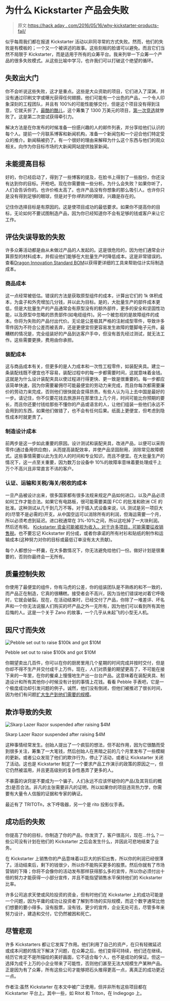 # 为什么 Kickstarter 产品会失败

> 原文:[https://hack aday . com/2016/05/16/why-kickstarter-products-fail/](https://hackaday.com/2016/05/16/why-kickstarter-products-fail/)

似乎每周我们都在报道 Kickstarter 活动以非同寻常的方式失败。然而，他们的失败是有模板的；一个又一个被讲述的故事。这些刻板的脸谱可以避免。而且它们当然不局限于 Kickstarter，而是适用于所有的众筹平台。我来列举一下众筹一个产品的很多失败模式。从这些比喻中学习，也许我们可以打破这个绝望的循环。

## 失败出大门

你不会听说这些失败，这才是重点。这些是大众资助的项目，它们进入了深渊，并没有通过印刷文字或曝光获得任何翅膀。他们可能有一个出色的产品，一个令人印象深刻的工程团队，并且有 100%的可能性能够交付，但是这个项目没有得到注意，它就夭折了。[最酷的酷儿](https://www.kickstarter.com/projects/ryangrepper/coolest-cooler-21st-century-cooler-thats-actually)，这个筹集了 1300 万美元的项目，[第一次竞选](http://www.theverge.com/2014/8/27/6074101/the-biggest-kickstarter-ever-failed-the-first-time-around)就惨败了。这是第二次尝试获得牵引力。

解决方法是在你发布的时候准备一份感兴趣的人的邮件列表，并分享给他们认识的每个人。提前一个月联系博客和新闻机构，准备一个新闻包和一个迎合他们特定受众的推介。新闻稿被扔了。有一个很好的理由来解释为什么这个东西与他们的观众相关。向作为你目标市场的大新闻网站提供独家新闻。

## 未能提高目标

好的，你已经启动了，得到了一些博客的提及，在脸书上得到了一些股份，你还没有达到你的目标。开枪吧。现在你需要做一些分析。为什么会失败？如果你听了，人们会告诉你的。也许价格太高了。也许产品没有你想象的那么吸引人。也许你只是没有得到足够的眼球，但是对于你*得到的*的眼球，兴趣是存在的。

记住你选择目标是有原因的。这是使项目成功的最低要求。如果你不提高你的目标，无论如何不要试图制造产品，因为你已经知道你不会有足够的钱或客户来让它工作。

## 评估失误导致的失败

许多众筹活动都是由从未做过产品的人发起的。这是很危险的，因为他们通常会计算原型的材料成本，并假设他们能够在大批量生产时降低成本。这是非常错误的。查看[Dragon Innovation Standard BOM](https://chrome.google.com/webstore/detail/dragon-standard-bom/bnckhnfojkacpjkpkjmeejnldeikfmdf?utm_source=permalink)以获得更详细的工具来帮助估计实际制造成本。

### 商品成本

这一点经常被低估。错误的方法是获取原型组件的成本，计算出它们的 1k 体积成本，为盒子和外壳增加几分钱，并以此为目标。是的，大批量生产的部件成本更低，但是大批量生产的产品通常会有原型没有的额外部件，更多的安全和坚固性功能，以及原型中忽略的昂贵部件(如电缆组件)。另一个被忽视的是故障组件的成本。你将为失败的产品付出代价。无论是公差极其严格的注射成型零件，导致许多零件因为不符合公差而被丢弃，还是更便宜但更容易发生故障的蹩脚电子元件。最糟糕的情况是，完全组装好的产品到达客户手中，但没有首先经过测试，就无法工作。这些需要更换，费用由你承担。

### 装配成本

这与商品成本有关，但更多的是人力成本和一次性工程零件，如装配夹具。建立一条装配线既不便宜也不容易，装配过程中的每一步都需要时间，这就意味着金钱。这就是为什么设计装配夹具以使过程进行得更快、更一致是很重要的。每一步都应该简单快速，因为你需要雇佣尽可能最便宜的劳动力来完成，而且你每次都需要廉价的劳动力来完成，否则他们很快就会变得昂贵。有些人认为马上去中国是最好的一步。请记住，你不仅要花钱去旅游并在那里住上几个月，时间可能比你预期的要长，而且你还要付钱给那些不懂你的产品或语言的人，让他们组装一些他们永远不会用到的东西，如果他们做错了，也不会有任何后果。纸面上更便宜，但考虑到隐性成本时就更贵了。

### 制造设计成本

前两步是这一步如此重要的原因。设计测试和装配夹具，改进产品，以便可以采购零件(通过备用供应商)，从而提高装配效率，并使产品坚固耐用，消除常见故障模式。这些事情需要以此为生的人的时间和专业知识，而且不便宜。在大批量生产的情况下，这一点至关重要，因为数万台设备中 10%的故障率意味着要处理成千上万个不高兴且非常直言不讳的客户。

### 认证、运输和关税/海关/税收的成本

一旦产品被设计出来，很多国家都有很多法规来规定产品如何进口，以及产品必须如何工作才能合法。如果它有电路板，很可能需要美国 FCC 的批准和欧洲 CE 的批准。这种测试从几千到几万不等。对于插入式设备来说，UL 测试是另一项巨大的(尽管不是必需的)开支。从中国空运可以消除所有的利润，但海运需要一个月，所以必须考虑到延迟。进口税通常在 3%-10%之间，所以这吃掉了一大块利润。然后还有税。 [Kickstarter 资金可能被视为收入，对于许多项目，可能需要征收销售税](https://www.kickstarter.com/help/taxes)。也不要忘记 Kickstarter 的分成，或者你承诺的所有衬衫和贴纸的制作和运输成本(这种努力对你的目标或最低订单没有太大贡献)。

每个人都想分一杯羹，在大多数情况下，你无法避免给他们一份。做好计划是很重要的，否则你最终会一无所有。

## 质量控制失败

你使用了最便宜的组件，你有马虎的公差，你的组装团队是不熟练的和不一致的，而产品正在制造，它真的很糟糕。接受者会不高兴，因为当他们错误地对着它呼吸时，它就会破裂。现在，在活动结束时，已经交付了产品，你除了一堆差评、坏名声和一个你无法说服人们购买的坏产品之外一无所有，因为他们可以看到所有其他后悔的人。这是一个关于 Zano 的故事，一个几乎从未起飞的小型无人机。

## 因尺寸而失效

![Pebble set out to raise $100k and got $10M](../Images/d2cbe9e732e9b8363982e7ea24c4bacd.png)

Pebble set out to raise $100k and got $10M

你期望卖出几百件，你可以在你的厨房里用几个星期的时间完成并按时交付，但是你却不得不生产并交付成千上万件。现在，人们对质量的期望更高了，不可能在接下来的一年里，在你的餐桌上慢慢地生产出一台台产品。这意味着在装配夹具、制造设计和所有其他你小时候没有计划的事情上花钱。看看 Pebble 手表吧，它是一个极度成功却引发问题的例子。诚然，他们没有倒闭，但他们被推迟了很长时间，因为他们有问题[扩大生产到他们需要的规模](http://www.bloomberg.com/news/2013-09-16/the-sticky-situation-that-delayed-the-pebble-smartwatch.html)。

## 欺诈导致的失败

![Skarp Lazer Razor suspended after raising $4M](../Images/b321675f2fe97de407875bec4f9dd97c.png)

Skarp Lazer Razor suspended after raising $4M

这种事情经常发生。创始人提出了一个疯狂的想法，但不起作用，因为它很酷而受到很多关注，筹集了一大笔钱，然后创始人在黑暗之前的几个月里发布了一些模糊的更新。或者公众发现了他们的欺诈行为，停止了活动，或者让 Kickstarter 关闭了活动。这也是 Kickstarter 制定了一个要求产品工作演示的政策的原因之一，但它仍然被滥用，并且更高级别的复杂性愚弄了更多的人。

不暴露的诀窍是不要成为一个骗子。人们永远不应该怀疑你的产品(及其背后的概念)是否合法。非凡的主张需要非凡的证明，所以如果你的项目违背热力学，你需要有大量令人信服的证据和专家的确证。

最近有了 TRITOTn，水下呼吸器，另一个是 rito 投影仪手表。

## 成功后的失败

你提高了你的目标，你制造了你的产品，你发货了，客户很高兴，现在…什么？一些公司没有计划在他们的 Kickstarter 之后会发生什么，并因此可悲地结束了业务。

在 Kickstarter 上销售你的产品意味着以巨大的折扣出售，所以你的利润已经很薄了。活动结束后，剩下的钱很少，所以你不能购买更多的股票。然后你就有了市场营销的下降；你将不会像你的活动发布那样获得那么多的宣传，所以你必须付出十倍的努力才能获得一小部分宣传，并且不能指望销售水平保持他们的 Kickstarter 比率。

许多公司追求天使或风险投资的资金，但有时他们在 Kickstarter 上的成功可能是一个问题，因为平庸的成功让投资者了解到市场的实际规模，而这个数字通常比他们想要的要小得多。没有股票，没有钱，更少的宣传，企业无处可去，尽管多年来努力设计，建造和交付，它仍然被困和死亡。

## 尽管悲观

许多 Kickstarters 都让它发挥了作用。他们利用了自己的资产，在只有轻微延迟或成本问题的情况下解决了问题，在众筹之后，他们变得可持续，他们还在继续。经历它肯定不是所描绘的美好画面，它不适合每个人，也不是成功的保证。但这一选择为成千上万的小企业带来了可能性，否则他们甚至无法大规模生产某种产品。正是因为有了众筹，所有这些公司才能够把石头推得更高一点，离真正的成功更近一点。

作者注:虽然 Kickstarter 在本文中被广泛使用，但并非所有这些项目都在 Kickstarter 平台上。其中一些，如 Ritot 和 Triton，在 Indiegogo 上。